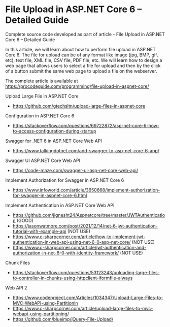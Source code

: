 # File Upload in ASP.NET Core 6 – Detailed Guide
Complete source code developed as part of article - File Upload in ASP.NET Core 6 – Detailed Guide

In this article, we will learn about how to perform file upload in ASP.NET Core 6. The file for upload can be of any format like image (jpg, BMP, gif, etc), text file, XML file, CSV file, PDF file, etc. We will learn how to design a web page that allows users to select a file for upload and then by the click of a button submit the same web page to upload a file on the webserver.

The complete article is available at https://procodeguide.com/programming/file-upload-in-aspnet-core/

Upload Large File in ASP.NET Core
+ https://github.com/gtechsltn/upload-large-files-in-aspnet-core

Configuration in ASP.NET Core 6
+ https://stackoverflow.com/questions/69722872/asp-net-core-6-how-to-access-configuration-during-startup

Swagger for .NET 6 in ASP.NET Core Web API
+ https://www.talkingdotnet.com/add-swagger-to-asp-net-core-6-app/

Swagger UI ASP.NET Core Web API
+ https://code-maze.com/swagger-ui-asp-net-core-web-api/

Implement Authorization for Swagger in ASP.NET Core 6
+ https://www.infoworld.com/article/3650668/implement-authorization-for-swagger-in-aspnet-core-6.html

Implement Authentication in ASP.NET Core Web API
+ https://github.com/jignesht24/Aspnetcore/tree/master/JWTAuthentication (GOOD)
+ https://jasonwatmore.com/post/2021/12/14/net-6-jwt-authentication-tutorial-with-example-api (NOT USE)
+ https://www.c-sharpcorner.com/article/how-to-implement-jwt-authentication-in-web-api-using-net-6-0-asp-net-core/ (NOT USE)
+ https://www.c-sharpcorner.com/article/jwt-authentication-and-authorization-in-net-6-0-with-identity-framework/ (NOT USE)

Chunk Files
+ https://stackoverflow.com/questions/53123243/uploading-large-files-to-controller-in-chunks-using-httpclient-iformfile-always

Web API 2
+ https://www.codeproject.com/Articles/1034347/Upload-Large-Files-to-MVC-WebAPI-using-Partitionin
+ https://www.c-sharpcorner.com/article/upload-large-files-to-mvc-webapi-using-partitioning/
+ https://github.com/blueimp/jQuery-File-Upload/
